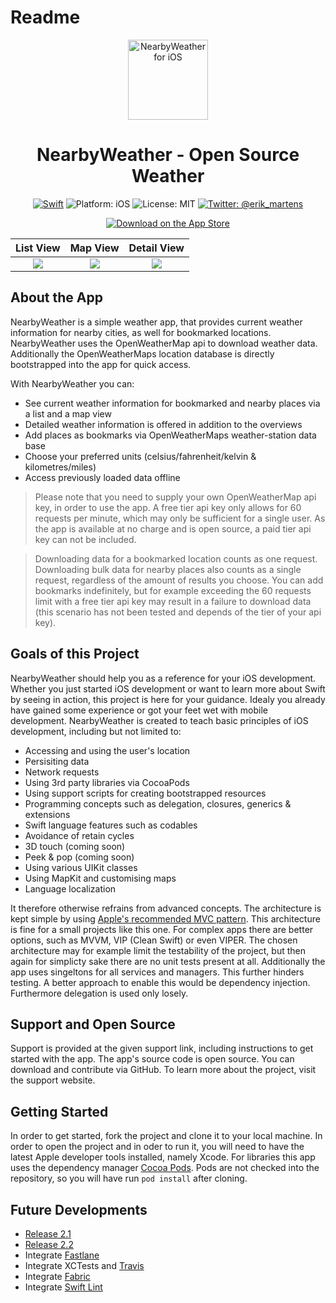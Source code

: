 # Readme

<p align="center">
<img src="Resources/app_icon.png" alt="NearbyWeather for iOS" height="128" width="128">
</p>

<h1 align="center">NearbyWeather - Open Source Weather</h1>

<p align="center">
<a href="https://developer.apple.com/swift/"><img src="https://img.shields.io/badge/Swift-5.0-orange.svg?style=flat" alt="Swift"/></a>
<img src="https://img.shields.io/badge/Platform-iOS%209.0+-lightgrey.svg" alt="Platform: iOS">
<img src="https://img.shields.io/github/license/erikmartens/NearbyWeather.svg?style=flat" alt="License: MIT">
<a href="https://twitter.com/erik_martens"><img src="https://img.shields.io/badge/Twitter-@erik_martens-blue.svg" alt="Twitter: @erik_martens"/></a>
</p>
<p align="center">
<a href="https://itunes.apple.com/app/nearbyweather/id1227313069"><img src="Resources/app_store_badge.svg" alt="Download on the App Store"/></a>
</p>

|List View|Map View|Detail View|
|:---:|:---:|:---:|
![](https://i.imgur.com/Fba7ppE.png) | ![](https://i.imgur.com/fgPbJVx.png) | ![](https://i.imgur.com/MdQJiLj.png)
</p>

## About the App
NearbyWeather is a simple weather app, that provides current weather information for nearby cities, as well for bookmarked locations. NearbyWeather uses the OpenWeatherMap api to download weather data. Additionally the OpenWeatherMaps location database is directly bootstrapped into the app for quick access.

With NearbyWeather you can:
- See current weather information for bookmarked and nearby places via a list and a map view
- Detailed weather information is offered in addition to the overviews
- Add places as bookmarks via OpenWeatherMaps weather-station data base
- Choose your preferred units (celsius/fahrenheit/kelvin & kilometres/miles)
- Access previously loaded data offline

> Please note that you need to supply your own OpenWeatherMap api key, in order to use the app. A free tier api key only allows for 60 requests per minute, which may only be sufficient for a single user. As the app is available at no charge and is open source, a paid tier api key can not be included. 

> Downloading data for a bookmarked location counts as one request. Downloading bulk data for nearby places also counts as a single request, regardless of the amount of results you choose. You can add bookmarks indefinitely, but for example exceeding the 60 requests limit with a free tier api key may result in a failure to download data (this scenario has not been tested and depends of the tier of your api key).

## Goals of this Project
NearbyWeather should help you as a reference for your iOS development. Whether you just started iOS development or want to learn more about Swift by seeing in action, this project is here for your guidance. Idealy you already have gained some experience or got your feet wet with mobile development. NearbyWeather is created to teach basic principles of iOS development, including but not limited to:
- Accessing and using the user's location
- Persisiting data
- Network requests
- Using 3rd party libraries via CocoaPods
- Using support scripts for creating bootstrapped resources
- Programming concepts such as delegation, closures, generics & extensions
- Swift language features such as codables
- Avoidance of retain cycles
- 3D touch (coming soon)
- Peek & pop (coming soon)
- Using various UIKit classes
- Using MapKit and customising maps
- Language localization

It therefore otherwise refrains from advanced concepts. The architecture is kept simple by using [Apple's recommended MVC pattern](https://developer.apple.com/library/content/documentation/General/Conceptual/DevPedia-CocoaCore/MVC.html). This architecture is fine for a small projects like this one. For complex apps there are better options, such as MVVM, VIP (Clean Swift) or even VIPER. The chosen architecture may for example limit the testability of the project, but then again for simplicty sake there are no unit tests present at all. Additionally the app uses singeltons for all services and managers. This further hinders testing. A better approach to enable this would be dependency injection. Furthermore delegation is used only losely. 

## Support and Open Source
Support is provided at the given support link, including instructions to get started with the app. The app's source code is open source. You can download and contribute via GitHub. To learn more about the project, visit the support website.

## Getting Started
In order to get started, fork the project and clone it to your local machine. In order to open the project and in oder to run it, you will need to have the latest Apple developer tools installed, namely Xcode. For libraries this app uses the dependency manager [Cocoa Pods](https://cocoapods.org). Pods are not checked into the repository, so you will have run `pod install` after cloning.


## Future Developments
- [Release 2.1](https://github.com/erikmartens/NearbyWeather/projects/2)
- [Release 2.2](https://github.com/erikmartens/NearbyWeather/projects/1)
- Integrate [Fastlane](https://fastlane.tools)
- Integrate XCTests and [Travis](https://travis-ci.org)
- Integrate [Fabric](https://get.fabric.io)
- Integrate [Swift Lint](https://github.com/realm/SwiftLint)
